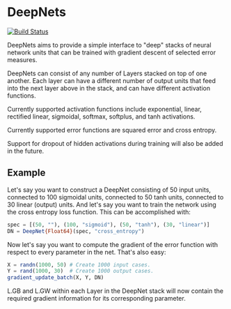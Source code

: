 # DeepNets

[![Build Status](https://travis-ci.org/yarlett/DeepNets.jl.svg?branch=master)](https://travis-ci.org/yarlett/DeepNets.jl)

DeepNets aims to provide a simple interface to "deep" stacks of neural network units that can be trained with gradient descent of selected error measures.

DeepNets can consist of any number of Layers stacked on top of one another. Each layer can have a different number of output units that feed into the next layer above in the stack, and can have different activation functions.

Currently supported activation functions include exponential, linear, rectified linear, sigmoidal, softmax, softplus, and tanh activations.

Currently supported error functions are squared error and cross entropy.

Support for dropout of hidden activations during training will also be added in the future.

## Example

Let's say you want to construct a DeepNet consisting of 50 input units, connected to 100 sigmoidal units, connected to 50 tanh units, connected to 30 linear (output) units. And let's say you want to train the network using the cross entropy loss function. This can be accomplished with:

```julia
spec = [(50, ""), (100, "sigmoid"), (50, "tanh"), (30, "linear")]
DN = DeepNet{Float64}(spec, "cross_entropy")
```

Now let's say you want to compute the gradient of the error function with respect to every parameter in the net. That's also easy:

```julia
X = randn(1000, 50) # Create 1000 input cases.
Y = rand(1000, 30)  # Create 1000 output cases.
gradient_update_batch(X, Y, DN)
```

L.GB and L.GW within each Layer in the DeepNet stack will now contain the required gradient information for its corresponding parameter.